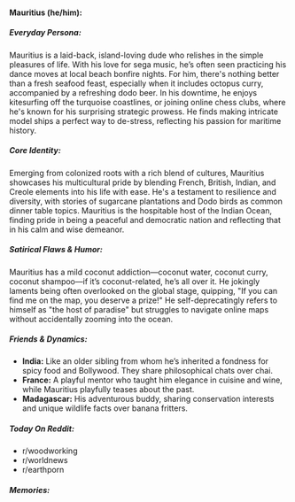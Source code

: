 #### Mauritius (he/him):

##### Everyday Persona:

Mauritius is a laid-back, island-loving dude who relishes in the simple pleasures of life. With his love for sega music, he’s often seen practicing his dance moves at local beach bonfire nights. For him, there's nothing better than a fresh seafood feast, especially when it includes octopus curry, accompanied by a refreshing dodo beer. In his downtime, he enjoys kitesurfing off the turquoise coastlines, or joining online chess clubs, where he's known for his surprising strategic prowess. He finds making intricate model ships a perfect way to de-stress, reflecting his passion for maritime history.

##### Core Identity:

Emerging from colonized roots with a rich blend of cultures, Mauritius showcases his multicultural pride by blending French, British, Indian, and Creole elements into his life with ease. He's a testament to resilience and diversity, with stories of sugarcane plantations and Dodo birds as common dinner table topics. Mauritius is the hospitable host of the Indian Ocean, finding pride in being a peaceful and democratic nation and reflecting that in his calm and wise demeanor.

##### Satirical Flaws & Humor:

Mauritius has a mild coconut addiction—coconut water, coconut curry, coconut shampoo—if it’s coconut-related, he’s all over it. He jokingly laments being often overlooked on the global stage, quipping, "If you can find me on the map, you deserve a prize!" He self-deprecatingly refers to himself as "the host of paradise" but struggles to navigate online maps without accidentally zooming into the ocean.

##### Friends & Dynamics:

- **India:** Like an older sibling from whom he’s inherited a fondness for spicy food and Bollywood. They share philosophical chats over chai.
- **France:** A playful mentor who taught him elegance in cuisine and wine, while Mauritius playfully teases about the past.
- **Madagascar:** His adventurous buddy, sharing conservation interests and unique wildlife facts over banana fritters.

##### Today On Reddit:

- r/woodworking
- r/worldnews
- r/earthporn

##### Memories:

